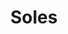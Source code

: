 ---
title: Soles
date: 
draft: false

# descripcion
description : Aros espectaculares! En plata 925 y cristal Swarovski. Simplemente bellísimos.

materials: Plata 925

color: 

dimensions: Largo 3.5cm

code: 01-10-0995

type: "Aros"

categories: []

price: $11.050,00

price_eftvo: $9.390,00

# Images
# first image will be shown in the product page
images:
  # - image: "images/path_to_image"
  # La ubicacion de las imagenes es imagenes/Aros/Aros.Cristal Swarovski/01-10-0995-soles
  - image: "./images/aros/cristal_swarovski/01-10-0995-soles_a.jpg"
  - image: "./images/aros/cristal_swarovski/01-10-0995-soles_b.jpg"
---